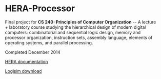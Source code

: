# HERA-Processor

Final project for **CS 240: Principles of Computer Organization** -- A lecture + laboratory course studying the hierarchical design of modern digital computers: combinatorial and sequential logic design, memory and processor organization, instruction sets, assembly language, elements of operating systems, and parallel processing.

Completed December 2014

[HERA documentation](http://www.haverford.edu/computerscience/resources/software/HERA/HERA2_3_3.pdf)

[Logisim download](http://sourceforge.net/projects/circuit/)
